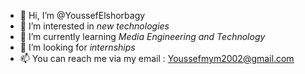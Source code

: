 - 👋 Hi, I’m @YoussefElshorbagy
- 👀 I’m interested in *new technologies*
- 🌱 I’m currently learning *Media Engineering and Technology*
- 💞️ I’m looking for *internships*
- 📫 You can reach me via my email : Youssefmym2002@gmail.com

<!---
YoussefElshorbagy/YoussefElshorbagy is a ✨ special ✨ repository because its `README.md` (this file) appears on your GitHub profile.
You can click the Preview link to take a look at your changes.
--->
